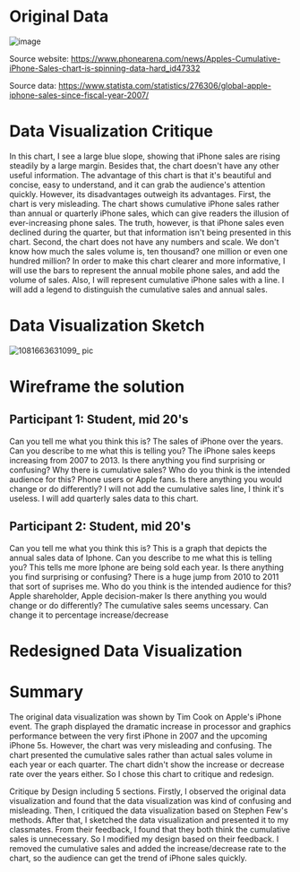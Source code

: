 # Original Data
![image](https://user-images.githubusercontent.com/93622924/191139461-c924f6d2-5006-4b60-bdcd-6a8297bd90f0.png)

Source website: https://www.phonearena.com/news/Apples-Cumulative-iPhone-Sales-chart-is-spinning-data-hard_id47332

Source data: https://www.statista.com/statistics/276306/global-apple-iphone-sales-since-fiscal-year-2007/

# Data Visualization Critique
In this chart, I see a large blue slope, showing that iPhone sales are rising steadily by a large margin. Besides that, the chart doesn't have any other useful information. The advantage of this chart is that it's beautiful and concise, easy to understand, and it can grab the audience's attention quickly. However, its disadvantages outweigh its advantages. First, the chart is very misleading. The chart shows cumulative iPhone sales rather than annual or quarterly iPhone sales, which can give readers the illusion of ever-increasing phone sales. The truth, however, is that iPhone sales even declined during the quarter, but that information isn't being presented in this chart. Second, the chart does not have any numbers and scale. We don't know how much the sales volume is, ten thousand? one million or even one hundred million? In order to make this chart clearer and more informative, I will use the bars to represent the annual mobile phone sales, and add the volume of sales. Also, I will represent cumulative iPhone sales with a line. I will add a legend to distinguish the cumulative sales and annual sales.

# Data Visualization Sketch
![1081663631099_ pic](https://user-images.githubusercontent.com/93622924/191139847-03839915-31ec-485f-9b44-2ca3be39a9fd.jpg)

# Wireframe the solution
## Participant 1: Student, mid 20's
Can you tell me what you think this is?
The sales of iPhone over the years.
Can you describe to me what this is telling you?
The iPhone sales keeps increasing from 2007 to 2013. 
Is there anything you find surprising or confusing?
Why there is cumulative sales? 
Who do you think is the intended audience for this?
Phone users or Apple fans.
Is there anything you would change or do differently?
I will not add the cumulative sales line, I think it's useless. I will add quarterly sales data to this chart.
## Participant 2: Student, mid 20's
Can you tell me what you think this is?
This is a graph that depicts the annual sales data of Iphone.
Can you describe to me what this is telling you?
This tells me more Iphone are being sold each year.
Is there anything you find surprising or confusing?
There is a huge jump from 2010 to 2011 that sort of suprises me.
Who do you think is the intended audience for this?
Apple shareholder, Apple decision-maker
Is there anything you would change or do differently?
The cumulative sales seems uncessary. Can change it to percentage increase/decrease

# Redesigned Data Visualization
<div class="flourish-embed flourish-chart" data-src="visualisation/11229027"><script src="https://public.flourish.studio/resources/embed.js"></script></div>

# Summary
The original data visualization was shown by Tim Cook on Apple's iPhone event. The graph displayed the dramatic increase in processor and graphics performance between the very first iPhone in 2007 and the upcoming iPhone 5s. However, the chart was very misleading and confusing. The chart presented the cumulative sales rather than actual sales volume in each year or each quarter. The chart didn't show the increase or decrease rate over the years either. So I chose this chart to critique and redesign.

Critique by Design including 5 sections. Firstly, I observed the original data visualization and found that the data visualization was kind of confusing and misleading. Then, I critiqued the data visualization based on Stephen Few's methods. After that, I sketched the data visualization and presented it to my classmates. From their feedback, I found that they both think the cumulative sales is unnecessary. So I modified my design based on their feedback. I removed the cumulative sales and added the increase/decrease rate to the chart, so the audience can get the trend of iPhone sales quickly.
